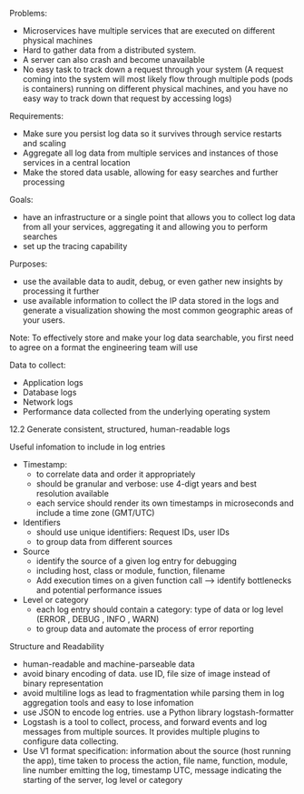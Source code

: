 Problems: 
- Microservices have multiple services that are executed on different physical machines
- Hard to gather data from a distributed system.
- A server can also crash and become unavailable
- No easy task to track down a request through your system (A request coming into the system will most likely flow through multiple pods (pods is containers) running on different physical machines, and you have no easy way to track down that request by accessing logs)

Requirements:
- Make sure you persist log data so it survives through service restarts and scaling
- Aggregate all log data from multiple services and instances of those services in a
central location
- Make the stored data usable, allowing for easy searches and further processing

Goals: 
- have an infrastructure or a single point that allows you to collect log data from all your services, aggregating it and allowing you to perform searches
- set up the tracing capability

Purposes:
- use the available data to audit, debug, or even gather new insights by processing it further
- use available information to collect the IP data stored in the logs and generate a visualization showing the most common geographic areas of your users.

Note: To effectively store and make your log data searchable, you first need to agree on a format the engineering team will use

Data to collect:
- Application logs
- Database logs 
- Network logs
- Performance data collected from the underlying operating system

12.2 Generate consistent, structured, human-readable logs

Useful infomation to include in log entries
- Timestamp:
    + to correlate data and order it appropriately
    + should be granular and verbose: use 4-digt years and best resolution available
    + each service should render its own timestamps in microseconds and include a time zone (GMT/UTC)
- Identifiers
    + should use unique identifiers: Request IDs, user IDs
    + to group data from different sources
- Source
    + identify the source of a given log entry for debugging
    + including host, class or module, function, filename
    + Add execution times on a given function call --> identify bottlenecks and potential performance issues
- Level or category
    + each log entry should contain a category: type of data or log level (ERROR , DEBUG , INFO , WARN)
    + to group data and automate the process of error reporting

Structure and Readability
- human-readable and machine-parseable data
- avoid binary encoding of data. use ID, file size of image instead of binary representation
- avoid multiline logs as lead to fragmentation while parsing them in log aggregation tools and easy to lose infomation
- use JSON to encode log entries. use a Python library logstash-formatter
- Logstash is a tool to collect, process, and forward events and log messages from multiple sources. It provides multiple plugins to configure data collecting. 
- Use V1 format specification: information about the source (host running the app), time taken to process the action, file name, function, module, line number emitting the log, timestamp UTC, message indicating the starting of the server, log level or category


